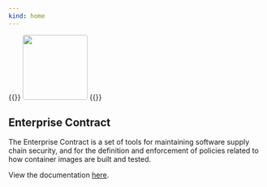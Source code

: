 ```yaml
---
kind: home
---
```


<!-- Todo: This should probably be in the layout somewhere, not embedded here in the markdown -->
{{<rawhtml>}}
<img src="/images/placeholder.png" style="width: 8rem; height: 8rem; border-radius: 0.25rem;">
{{</rawhtml>}}

## Enterprise Contract

The Enterprise Contract is a set of tools for maintaining software supply chain security, and for the definition and enforcement of policies related to how container images are built and tested.

View the documentation [here](../docs/index.html).
